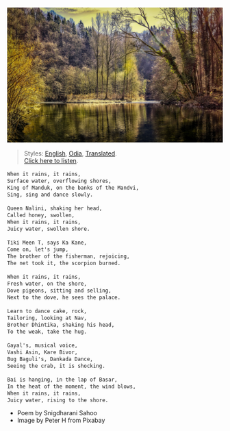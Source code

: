 ![](assets/img/forest-3194475_1920.jpg)

> Styles: [English](README.md), [Odia](Odia.md), [Translated](Translated.md).<br>
> [Click here to listen](https://www.youtube.com/watch?v=7468B-a35s8).

```
When it rains, it rains,
Surface water, overflowing shores,
King of Manduk, on the banks of the Mandvi,
Sing, sing and dance slowly.

Queen Nalini, shaking her head,
Called honey, swollen,
When it rains, it rains,
Juicy water, swollen shore.

Tiki Meen T, says Ka Kane,
Come on, let's jump,
The brother of the fisherman, rejoicing,
The net took it, the scorpion burned.

When it rains, it rains,
Fresh water, on the shore,
Dove pigeons, sitting and selling,
Next to the dove, he sees the palace.

Learn to dance cake, rock,
Tailoring, looking at Nav,
Brother Dhintika, shaking his head,
To the weak, take the hug.

Gayal's, musical voice,
Vashi Asin, Kare Bivor,
Bug Baguli's, Dankada Dance,
Seeing the crab, it is shocking.

Bai is hanging, in the lap of Basar,
In the heat of the moment, the wind blows,
When it rains, it rains,
Juicy water, rising to the shore.
```

- Poem by Snigdharani Sahoo
- Image by Peter H from Pixabay
